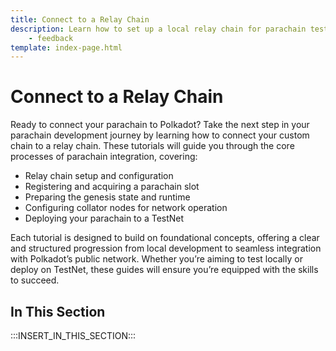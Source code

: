```yaml
---
title: Connect to a Relay Chain
description: Learn how to set up a local relay chain for parachain testing including managing gensis state, TestNet deployment, and managing collator nodes.
    - feedback
template: index-page.html
---
```


# Connect to a Relay Chain

Ready to connect your parachain to Polkadot? Take the next step in your parachain development journey by learning how to connect your custom chain to a relay chain. These tutorials will guide you through the core processes of parachain integration, covering:

- Relay chain setup and configuration
- Registering and acquiring a parachain slot
- Preparing the genesis state and runtime
- Configuring collator nodes for network operation
- Deploying your parachain to a TestNet

Each tutorial is designed to build on foundational concepts, offering a clear and structured progression from local development to seamless integration with Polkadot’s public network. Whether you’re aiming to test locally or deploy on TestNet, these guides will ensure you’re equipped with the skills to succeed.

## In This Section

:::INSERT_IN_THIS_SECTION:::